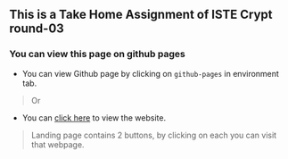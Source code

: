 ## This is a Take Home Assignment of ISTE Crypt round-03


### You can view this page on github pages
- You can view Github page by clicking on `github-pages` in environment tab.
> Or
- You can [click here](https://roshgupta.github.io/ISTE-Crypt-Round-3/) to view the website.
> Landing page contains 2 buttons, by clicking on each you can visit that webpage.
